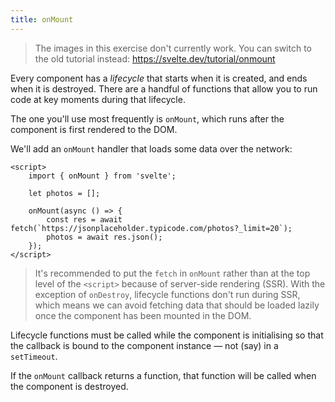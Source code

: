 ```yaml
---
title: onMount
---
```


> The images in this exercise don't currently work. You can switch to the old tutorial instead: https://svelte.dev/tutorial/onmount

Every component has a _lifecycle_ that starts when it is created, and ends when it is destroyed. There are a handful of functions that allow you to run code at key moments during that lifecycle.

The one you'll use most frequently is `onMount`, which runs after the component is first rendered to the DOM.

We'll add an `onMount` handler that loads some data over the network:

```svelte
<script>
	import { onMount } from 'svelte';

	let photos = [];

	onMount(async () => {
		const res = await fetch(`https://jsonplaceholder.typicode.com/photos?_limit=20`);
		photos = await res.json();
	});
</script>
```

> It's recommended to put the `fetch` in `onMount` rather than at the top level of the `<script>` because of server-side rendering (SSR). With the exception of `onDestroy`, lifecycle functions don't run during SSR, which means we can avoid fetching data that should be loaded lazily once the component has been mounted in the DOM.

Lifecycle functions must be called while the component is initialising so that the callback is bound to the component instance — not (say) in a `setTimeout`.

If the `onMount` callback returns a function, that function will be called when the component is destroyed.
